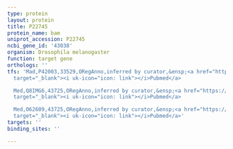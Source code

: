 ```yaml
---
type: protein
layout: protein
title: P22745
protein_name: bam
uniprot_accession: P22745
ncbi_gene_id: '43038'
organism: Drosophila melanogaster
function: target gene
orthologs: ''
tfs: 'Mad,P42003,33529,ORegAnno,inferred by curator,&ensp;<a href="https://www.ncbi.nlm.nih.gov/pubmed/?term=14561403%5Buid%5D+OR+26578589%5Buid%5D"
  target="_blank"><i uk-icon="icon: link"></i>Pubmed</a>

  Med,Q8IMG6,43725,ORegAnno,inferred by curator,&ensp;<a href="https://www.ncbi.nlm.nih.gov/pubmed/?term=14561403%5Buid%5D+OR+26578589%5Buid%5D"
  target="_blank"><i uk-icon="icon: link"></i>Pubmed</a>

  Med,O62609,43725,ORegAnno,inferred by curator,&ensp;<a href="https://www.ncbi.nlm.nih.gov/pubmed/?term=14561403%5Buid%5D+OR+26578589%5Buid%5D"
  target="_blank"><i uk-icon="icon: link"></i>Pubmed</a>'
targets: ''
binding_sites: ''

---
```


